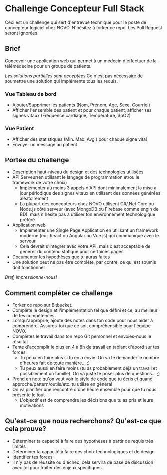 # Challenge Concepteur Full Stack
Ceci est un challenge qui sert d'entrevue technique pour le poste de concepteur logiciel chez NOVO. N'hésitez à forker ce repo. Les Pull Request seront ignorées.

## Brief
Concevoir une application web qui permet à un médecin d'effectuer de la télémédecine pour un groupe de patients.

*Les solutions partielles sont acceptées* Ce n'est pas nécessaire de soumettre une solution qui implémente tous les requis.

### Vue Tableau de bord
* Ajouter/Supprimer les patients (Nom, Prénom, Age, Sexe, Courriel)
* Afficher l'ensemble des patient et pour chaque patient, afficher ses signes vitaux (Fréquence cardiaque, Température, SpO2)

### Vue Patient 
* Afficher des statistiques (Min. Max. Avg.) pour chaque signe vital
* Envoyer un message au patient

## Portée du challenge
* Description haut-niveau du design et des technologies utilisées
* API Serveur(en utilisant le langage de programmation et/ou le framework de votre choix)
	* Implémenter au moins 3 appels d'API dont minimalement la mise à jour périodique des signes vitaux en utilisant des données générées aléatoirement
	* La plupart des concepteurs chez NOVO utilisent C#/.Net Core ou Node.js côté serveur (avec MongoDB ou Firebase comme engin de BD), mais n'hésite pas à utiliser ton environnement technologique préféré
* Application web
	* Implémenter une Single Page Application en utilisant un framework moderne (ex.: React ou Angular ou Vue.js) qui communique avec le serveur
	* Cela devrait s'intégrer avec votre API, mais c'est acceptable de générer du contenu statique pour certaines pages
* Documenter les hypothèses que tu auras faites
* Une solution peut ne pas être complète, par contre, ce qui est soumis doit fonctionner

*Bref, impressionne-nous!*

## Comment compléter ce challenge
* Forker ce repo sur Bitbucket.
* Complète le design et l'implémentation tel que défini et ce, au meilleur de tes compétences.
* Lorsqu'approprié, ajoute des notes dans ton code pour nous aider à comprendre. Assures-toi que ce soit compréhensible pour l'équipe NOVO.
* Complètes le travail dans ton repo Git personnel et envoies-nous le résultat 
* Tente d'accomplir le plus en 4 à 8h de travail en tablant d'abord sur tes forces. 
	* Tu peux en faire plus si tu en a envie. On va te demander le nombre d'heures fait de toute manière... ;)
	* Tu peux aussi en faire moins (tu as probablement déjà un travail et possiblement un famille). On va juste te poser plus de questions... ;)
* Prend en note qu'on veut voir le style de code que tu écris et quand approche/pattern/outils/etc. tu utilise en général
* On va planifier une rencontre d'une heure ensemble pour que tu nous présente le tout
	* L'objectif est de comprendre les décisions que tu as pris et leurs motivations

## Qu'est-ce que nous recherchons? Qu'est-ce que cela prouve? 
* Déterminer ta capacité à faire des hypothèses à partir de requis très limités
* Déterminer ta capacité à faire des choix technologiques et de design
* Identifier tes forces
* Il n'y pas de réussite ou d'échec, cela servira de base de discussion avec toi pour traiter des enjeux spécifiques.